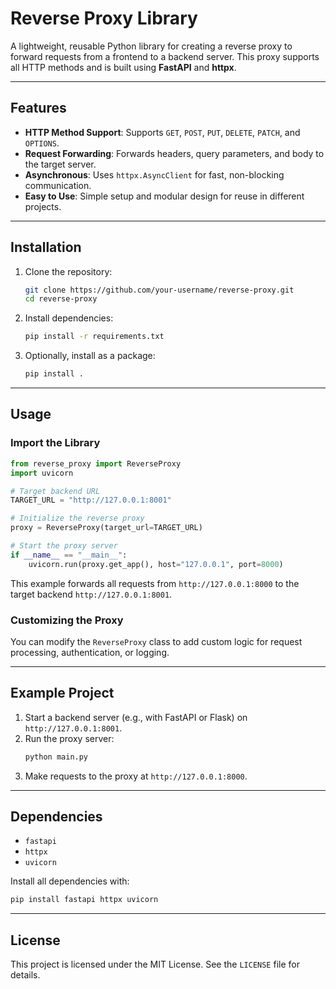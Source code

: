 # Reverse Proxy Library

A lightweight, reusable Python library for creating a reverse proxy to forward requests from a frontend to a backend server. This proxy supports all HTTP methods and is built using **FastAPI** and **httpx**.

---

## Features

- **HTTP Method Support**: Supports `GET`, `POST`, `PUT`, `DELETE`, `PATCH`, and `OPTIONS`.
- **Request Forwarding**: Forwards headers, query parameters, and body to the target server.
- **Asynchronous**: Uses `httpx.AsyncClient` for fast, non-blocking communication.
- **Easy to Use**: Simple setup and modular design for reuse in different projects.

---

## Installation

1. Clone the repository:
   ```bash
   git clone https://github.com/your-username/reverse-proxy.git
   cd reverse-proxy
   ```

2. Install dependencies:
   ```bash
   pip install -r requirements.txt
   ```

3. Optionally, install as a package:
   ```bash
   pip install .
   ```

---

## Usage

### Import the Library
```python
from reverse_proxy import ReverseProxy
import uvicorn

# Target backend URL
TARGET_URL = "http://127.0.0.1:8001"

# Initialize the reverse proxy
proxy = ReverseProxy(target_url=TARGET_URL)

# Start the proxy server
if __name__ == "__main__":
    uvicorn.run(proxy.get_app(), host="127.0.0.1", port=8000)
```

This example forwards all requests from `http://127.0.0.1:8000` to the target backend `http://127.0.0.1:8001`.

### Customizing the Proxy
You can modify the `ReverseProxy` class to add custom logic for request processing, authentication, or logging.

---

## Example Project

1. Start a backend server (e.g., with FastAPI or Flask) on `http://127.0.0.1:8001`.
2. Run the proxy server:
   ```bash
   python main.py
   ```
3. Make requests to the proxy at `http://127.0.0.1:8000`.

---

## Dependencies

- `fastapi`
- `httpx`
- `uvicorn`

Install all dependencies with:
```bash
pip install fastapi httpx uvicorn
```

---

## License

This project is licensed under the MIT License. See the `LICENSE` file for details.

